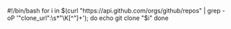 #!/bin/bash
for i in $(curl "https://api.github.com/orgs/github/repos" | grep -oP '"clone_url":\s*"\K[^"]+'); do
  echo git clone "$i"
done

